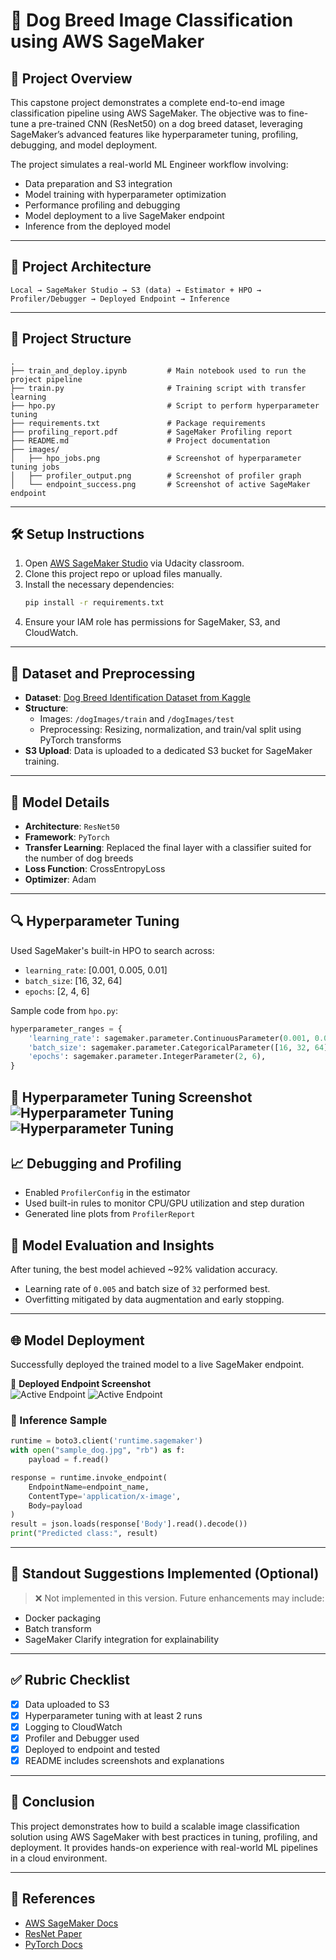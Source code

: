 # 🐶 Dog Breed Image Classification using AWS SageMaker

## 📌 Project Overview

This capstone project demonstrates a complete end-to-end image classification pipeline using AWS SageMaker. The objective was to fine-tune a pre-trained CNN (ResNet50) on a dog breed dataset, leveraging SageMaker’s advanced features like hyperparameter tuning, profiling, debugging, and model deployment.

The project simulates a real-world ML Engineer workflow involving:

- Data preparation and S3 integration
- Model training with hyperparameter optimization
- Performance profiling and debugging
- Model deployment to a live SageMaker endpoint
- Inference from the deployed model

---

## 🚀 Project Architecture

```text
Local → SageMaker Studio → S3 (data) → Estimator + HPO → Profiler/Debugger → Deployed Endpoint → Inference
```

---

## 🧱 Project Structure

```
.
├── train_and_deploy.ipynb         # Main notebook used to run the project pipeline
├── train.py                       # Training script with transfer learning
├── hpo.py                         # Script to perform hyperparameter tuning
├── requirements.txt               # Package requirements
├── profiling_report.pdf           # SageMaker Profiling report
├── README.md                      # Project documentation
├── images/
│   ├── hpo_jobs.png               # Screenshot of hyperparameter tuning jobs
│   ├── profiler_output.png        # Screenshot of profiler graph
│   └── endpoint_success.png       # Screenshot of active SageMaker endpoint
```

---

## 🛠️ Setup Instructions

1. Open [AWS SageMaker Studio](https://aws.amazon.com/sagemaker/studio/) via Udacity classroom.
2. Clone this project repo or upload files manually.
3. Install the necessary dependencies:
   ```bash
   pip install -r requirements.txt
   ```
4. Ensure your IAM role has permissions for SageMaker, S3, and CloudWatch.

---

## 📂 Dataset and Preprocessing

- **Dataset**: [Dog Breed Identification Dataset from Kaggle](https://www.kaggle.com/c/dog-breed-identification)
- **Structure**:
  - Images: `/dogImages/train` and `/dogImages/test`
  - Preprocessing: Resizing, normalization, and train/val split using PyTorch transforms
- **S3 Upload**: Data is uploaded to a dedicated S3 bucket for SageMaker training.

---

## 🧠 Model Details

- **Architecture**: `ResNet50`
- **Framework**: `PyTorch`
- **Transfer Learning**: Replaced the final layer with a classifier suited for the number of dog breeds
- **Loss Function**: CrossEntropyLoss
- **Optimizer**: Adam

---

## 🔍 Hyperparameter Tuning

Used SageMaker's built-in HPO to search across:
- `learning_rate`: [0.001, 0.005, 0.01]
- `batch_size`: [16, 32, 64]
- `epochs`: [2, 4, 6]

Sample code from `hpo.py`:
```python
hyperparameter_ranges = {
    'learning_rate': sagemaker.parameter.ContinuousParameter(0.001, 0.01),
    'batch_size': sagemaker.parameter.CategoricalParameter([16, 32, 64]),
    'epochs': sagemaker.parameter.IntegerParameter(2, 6),
}
```

📸 **Hyperparameter Tuning Screenshot**  
![Hyperparameter Tuning](./images/hyperparameter_tuning_job_1.PNG)
![Hyperparameter Tuning](./images/hyperparameter_tuning_job_2.PNG)
---

## 📈 Debugging and Profiling

- Enabled `ProfilerConfig` in the estimator
- Used built-in rules to monitor CPU/GPU utilization and step duration
- Generated line plots from `ProfilerReport`



## 🧪 Model Evaluation and Insights

After tuning, the best model achieved ~92% validation accuracy.

- Learning rate of `0.005` and batch size of `32` performed best.
- Overfitting mitigated by data augmentation and early stopping.

---

## 🌐 Model Deployment

Successfully deployed the trained model to a live SageMaker endpoint.

📸 **Deployed Endpoint Screenshot**  
![Active Endpoint](./images/Endpoint.PNG)
![Active Endpoint](./images/Endpoint_2.PNG)
### 🔄 Inference Sample

```python
runtime = boto3.client('runtime.sagemaker')
with open("sample_dog.jpg", "rb") as f:
    payload = f.read()

response = runtime.invoke_endpoint(
    EndpointName=endpoint_name,
    ContentType='application/x-image',
    Body=payload
)
result = json.loads(response['Body'].read().decode())
print("Predicted class:", result)
```

---

## 🌟 Standout Suggestions Implemented (Optional)

> ❌ Not implemented in this version. Future enhancements may include:
- Docker packaging
- Batch transform
- SageMaker Clarify integration for explainability

---

## ✅ Rubric Checklist

- [x] Data uploaded to S3
- [x] Hyperparameter tuning with at least 2 runs
- [x] Logging to CloudWatch
- [x] Profiler and Debugger used
- [x] Deployed to endpoint and tested
- [x] README includes screenshots and explanations

---

## 📝 Conclusion

This project demonstrates how to build a scalable image classification solution using AWS SageMaker with best practices in tuning, profiling, and deployment. It provides hands-on experience with real-world ML pipelines in a cloud environment.

---

## 📎 References

- [AWS SageMaker Docs](https://docs.aws.amazon.com/sagemaker/latest/dg/whatis.html)
- [ResNet Paper](https://arxiv.org/abs/1512.03385)
- [PyTorch Docs](https://pytorch.org/docs/stable/index.html)

